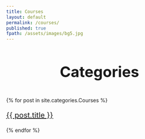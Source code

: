 ```yaml
---
title: Courses
layout: default
permalink: /courses/
published: true
fpath: /assets/images/bg5.jpg
---
```

<div class="col-md-12 headline">
  <h1 style="text-align: center; font-size: 40px;">Categories</h1><br/>
  <div class="col-md-12 col-lg-12 col-sm-12 col-xs-12">
    <div class="col-md-4 col-lg-12 col-sm-12 col-xs-12">
      {% for post in site.categories.Courses %}
      <p style="font-size: 20px;"><a href="{{ post.url }}">{{ post.title }}</a></p>
      {% endfor %}
      <br>
      <br>
    </div>
  </div>
  <div>

